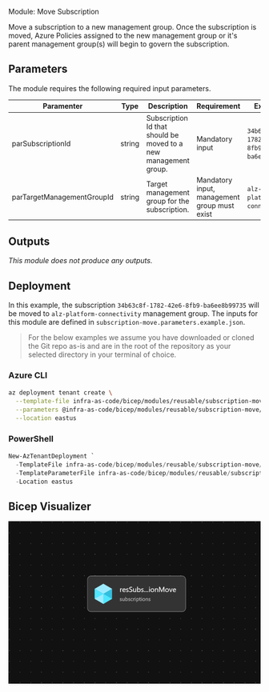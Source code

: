 Module:  Move Subscription

Move a subscription to a new management group.  Once the subscription is moved, Azure Policies assigned to the new management group or it's parent management group(s) will begin to govern the subscription.

## Parameters

The module requires the following required input parameters.

 Paramenter | Type | Description | Requirement | Example
----------- | ---- | ----------- | ----------- | -------
parSubscriptionId | string | Subscription Id that should be moved to a new management group. | Mandatory input | `34b63c8f-1782-42e6-8fb9-ba6ee8b99735`
parTargetManagementGroupId | string | Target management group for the subscription. | Mandatory input, management group must exist | `alz-platform-connectivity` |

## Outputs

*This module does not produce any outputs.*


## Deployment

In this example, the subscription `34b63c8f-1782-42e6-8fb9-ba6ee8b99735` will be moved to `alz-platform-connectivity` management group.  The inputs for this module are defined in `subscription-move.parameters.example.json`.

> For the below examples we assume you have downloaded or cloned the Git repo as-is and are in the root of the repository as your selected directory in your terminal of choice.

### Azure CLI
```bash
az deployment tenant create \
  --template-file infra-as-code/bicep/modules/reusable/subscription-move/subscription-move.bicep \
  --parameters @infra-as-code/bicep/modules/reusable/subscription-move/subscription-move.parameters.example.json \
  --location eastus
```

### PowerShell

```powershell
New-AzTenantDeployment `
  -TemplateFile infra-as-code/bicep/modules/reusable/subscription-move/subscription-move.bicep `
  -TemplateParameterFile infra-as-code/bicep/modules/reusable/subscription-move/subscription-move.parameters.example.json `
  -Location eastus
```

## Bicep Visualizer

![Bicep Visualizer](media/bicep-visualizer.png "Bicep Visualizer")
